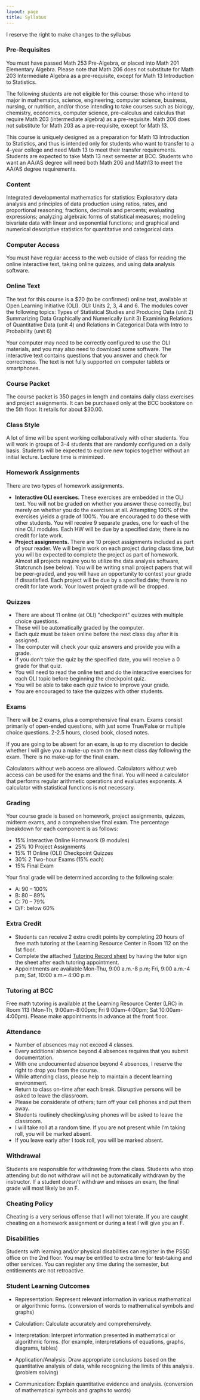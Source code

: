 ```yaml
---
layout: page
title: Syllabus
---
```


<p class="message">
  I reserve the right to make changes to the syllabus
</p>


### Pre-Requisites

You must have passed Math 253 Pre-Algebra, or placed into Math 201 Elementary Algebra. Please note that Math 206 does not substitute for Math 203 Intermediate Algebra as a pre-requisite, except for Math 13 Introduction to Statistics.

The following students are not eligible for this course:  those who intend to major in mathematics, science, engineering, computer science, business, nursing, or nutrition, and/or those intending to take courses such as biology, chemistry, economics, computer science, pre-calculus and calculus that require Math 203 (intermediate algebra) as a pre-requisite. Math 206 does not substitute for Math 203 as a pre-requisite, except for Math 13.

This course is uniquely designed as a preparation for Math 13 Introduction to Statistics, and thus is intended only for students who want to transfer to a 4-year college and need Math 13 to meet their transfer requirements.  Students are expected to take Math 13 next semester at BCC.  Students who want an AA/AS degree will need both Math 206 and Math13 to meet the AA/AS degree requirements.



### Content

Integrated developmental mathematics for statistics: Exploratory data analysis and principles of data production using ratios, rates, and proportional reasoning; fractions, decimals and percents; evaluating expressions; analyzing algebraic forms of statistical measures; modeling bivariate data with linear and exponential functions; and graphical and numerical descriptive statistics for quantitative and categorical data.



### Computer Access

You must have regular access to the web outside of class for reading the online interactive text, taking online quizzes, and using data analysis software.



### Online Text

The text for this course is a $20 (to be confirmed) online text, available at Open Learning Initiative (OLI). OLI: Units 2, 3, 4 and 6. The modules cover the following topics: 
Types of Statistical Studies and Producing Data (unit 2)
Summarizing Data Graphically and Numerically (unit 3)
Examining Relations of Quantitative Data (unit 4)
and Relations in Categorical Data with Intro to Probability (unit 6)

Your computer may need to be correctly configured to use the OLI materials, and you may also need to download some software.  The interactive text contains questions that you answer and check for correctness.  The text is not fully supported on computer tablets or smartphones.



### Course Packet

The course packet is 350 pages in length and contains daily class exercises and project assignments. It can be purchased only at the BCC bookstore on the 5th floor. It retails for about $30.00.



### Class Style

A lot of time will be spent working collaboratively with other students. You will work in groups of 3-4 students that are randomly configured on a daily basis. Students will be expected to explore new topics together without an initial lecture. Lecture time is minimized.



### Homework Assignments

There are two types of homework assignments. 

- __Interactive OLI exercises.__ These exercises are embedded in the OLI text.  You will not be graded on whether you answer these correctly, but merely on whether you do the exercises at all.  Attempting 100% of the exercises yields a grade of 100%.  You are encouraged to do these with other students.  You will receive 9 separate grades, one for each of the nine OLI modules.  Each HW will be due by a specified date; there is no credit for late work.
- __Project assignments.__ There are 10 project assignments included as part of your reader.  We will begin work on each project during class time, but you will be expected to complete the project as part of homework.  Almost all projects require you to utilize the data analysis software, Statcrunch (see below).  You will be writing small project papers that will be peer-graded, and you will have an opportunity to contest your grade if dissatisfied.  Each project will be due by a specified date; there is no credit for late work.  Your lowest project grade will be dropped.



### Quizzes

- There are about 11 online (at OLI) "checkpoint" quizzes with multiple choice questions.
- These will be automatically graded by the computer.
- Each quiz must be taken online before the next class day after it is assigned.
- The computer will check your quiz answers and provide you with a grade.
- If you don’t take the quiz by the specified date, you will receive a 0 grade for that quiz.
- You will need to read the online text and do the interactive exercises for each OLI topic before beginning the checkpoint quiz.
- You will be able to take each quiz twice to improve your grade.
- You are encouraged to take the quizzes with other students.



### Exams

There will be 2 exams, plus a comprehensive final exam. Exams consist primarily of open-ended questions, with just some True/False or multiple choice questions.  2-2.5 hours, closed book, closed notes.  

If you are going to be absent for an exam, is up to my discretion to decide whether I will give you a make-up exam on the next class day following the exam.  There is no make-up for the final exam.

Calculators without web access are allowed. Calculators without web access can be used for the exams and the final.  You will need a calculator that performs regular arithmetic operations and evaluates exponents.  A calculator with statistical functions is not necessary.



### Grading

Your course grade is based on homework, project assignments, quizzes, midterm exams, and a comprehensive final exam. The percentage breakdown for each component is as follows:

- 15% Interactive Online Homework (9 modules)
- 25% 10 Project Assignments
- 15% 11 Online (OLI) Checkpoint Quizzes
- 30% 2 Two-hour Exams (15% each)
- 15% Final Exam

Your final grade will be determined according to the following scale:

- A: 90 – 100%
- B: 80 – 89%
- C: 70 – 79%
- D/F: below 60%



### Extra Credit

- Students can receive 2 extra credit points by completing 20 hours of free math tutoring at the Learning Resource Center in Room 112 on the 1st floor.
- Complete the attached [Tutoring Record sheet](../public/LRC-Time-Sheet.pdf) by having the tutor sign the sheet after each tutoring appointment.
- Appointments are available Mon-Thu, 9:00 a.m.-8 p.m; Fri, 9:00 a.m.-4 p.m; Sat, 10:00 a.m.– 4:00 p.m.



### Tutoring at BCC

Free math tutoring is available at the Learning Resource Center (LRC) in Room 113 (Mon-Th, 9:00am-8:00pm; Fri 9:00am-4:00pm; Sat 10:00am-4:00pm). Please make appointments in advance at the front floor.



### Attendance

- Number of absences may not exceed 4 classes.
- Every additional absence beyond 4 absences requires that you submit documentation.
- With one undocumented absence beyond 4 absences, I reserve the right to drop you from the course.
- While attending class, please help to maintain a decent learning environment.
- Return to class on-time after each break. Disruptive persons will be asked to leave the classroom. 
- Please be considerate of others; turn off your cell phones and put them away. 
- Students routinely checking/using phones will be asked to leave the classroom.
- I will take roll at a random time. If you are not present while I’m taking roll, you will be marked absent.
- If you leave early after I took roll, you will be marked absent.



### Withdrawal

Students are responsible for withdrawing from the class.  Students who stop attending but do not withdraw will not be automatically withdrawn by the instructor.  If a student doesn’t withdraw and misses an exam, the final grade will most likely be an F.



### Cheating Policy

Cheating is a very serious offense that I will not tolerate. If you are caught cheating on a homework assignment or during a test I will give you an F.



### Disabilities

Students with learning and/or physical disabilities can register in the PSSD office on the 2nd floor.  You may be entitled to extra time for test-taking and other services.  You can register any time during the semester, but entitlements are not retroactive.



### Student Learning Outcomes

- Representation: Represent relevant information in various mathematical or algorithmic forms. (conversion of words to mathematical symbols and graphs)
 
- Calculation: Calculate accurately and comprehensively.
 
- Interpretation: Interpret information presented in mathematical or algorithmic forms. (for example, interpretations of equations, graphs, diagrams, tables)
 
- Application/Analysis: Draw appropriate conclusions based on the quantitative analysis of data, while recognizing the limits of this analysis. (problem solving)
 
- Communication: Explain quantitative evidence and analysis. (conversion of mathematical symbols and graphs to words)
